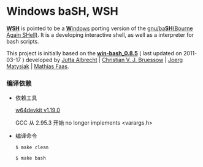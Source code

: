 # Windows baSH, WSH


__[WSH](https://github.com/wordworld/wsh)__
is pointed to be a
[**W**indows](https://gnuwin32.sourceforge.net/)
porting version of the
[gnu/ba**SH**(Bourne Again SHell)](https://github.com/gitGNU/gnu_bash).
It is a developing interactive shell,
as well as a interpreter for bash scripts.

This project is initially based on the
__[win-bash_0.8.5](https://sourceforge.net/projects/win-bash/)__
( last updated on 2011-03-17 )
developed by [Jutta Albrecht](https://sourceforge.net/u/bithexe/profile/)
| [Christian V. J. Bruessow](https://sourceforge.net/u/cvjb/profile/)
| [Joerg Matysiak](https://sourceforge.net/u/matysiak/profile/)
| [Mathias Faas](https://sourceforge.net/u/mfaascenit/profile/).

### 编译依赖

* 依赖工具

    [w64devkit v1.19.0](https://github.com/skeeto/w64devkit/releases/tag/v1.19.0)
    
    GCC 从 2.95.3 开始 no longer implements <varargs.h>

* 编译命令

    `$ make clean`

    `$ make bash`

